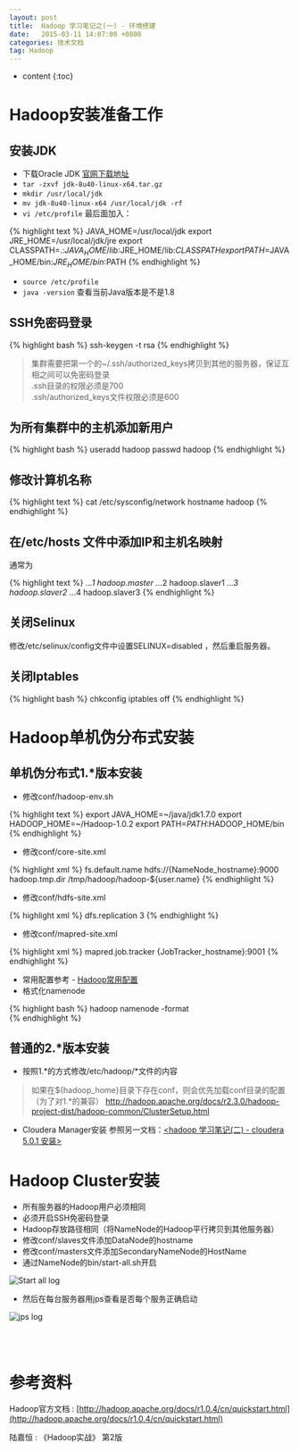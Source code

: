 ```yaml
---
layout: post
title:  Hadoop 学习笔记之(一) - 环境搭建
date:   2015-03-11 14:07:00 +0800
categories: 技术文档
tag: Hadoop
---
```


* content
{:toc}


Hadoop安装准备工作
=============================

安装JDK
---------------------------

+ 下载Oracle JDK [官网下载地址](http://www.oracle.com/technetwork/java/javase/downloads/index.html)
+ `tar -zxvf jdk-8u40-linux-x64.tar.gz`
+ `mkdir /usr/local/jdk`
+ `mv jdk-8u40-linux-x64 /usr/local/jdk -rf`
+ `vi /etc/profile` 最后面加入：

{% highlight text %} 
JAVA_HOME=/usr/local/jdk
export JRE_HOME=/usr/local/jdk/jre
export CLASSPATH=.:$JAVA_HOME/lib:$JRE_HOME/lib:$CLASSPATH
export PATH=$JAVA_HOME/bin:$JRE_HOME/bin:$PATH
{% endhighlight %}

+ `source /etc/profile`
+ `java -version` 查看当前Java版本是不是1.8

SSH免密码登录
---------------------------

{% highlight bash %} 
ssh-keygen -t rsa
{% endhighlight %} 

> 集群需要把第一个的~/.ssh/authorized_keys拷贝到其他的服务器，保证互相之间可以免密码登录 <br />
> .ssh目录的权限必须是700 <br />
> .ssh/authorized_keys文件权限必须是600 

为所有集群中的主机添加新用户
---------------------------

{% highlight bash %} 
useradd hadoop
passwd hadoop
{% endhighlight %} 

修改计算机名称
---------------------------

{% highlight text %} 
cat /etc/sysconfig/network
hostname hadoop
{% endhighlight %} 

在/etc/hosts 文件中添加IP和主机名映射
---------------------------

通常为

{% highlight text %}
*.*.*.1 hadoop.master
*.*.*.2 hadoop.slaver1
*.*.*.3 hadoop.slaver2
*.*.*.4 hadoop.slaver3
{% endhighlight %}

关闭Selinux
---------------------------

修改/etc/selinux/config文件中设置SELINUX=disabled ，然后重启服务器。

关闭Iptables
---------------------------

{% highlight bash %}
chkconfig iptables off
{% endhighlight %}

Hadoop单机伪分布式安装
===========================

单机伪分布式1.*版本安装
---------------------------

+ 修改conf/hadoop-env.sh

{% highlight text %}
export JAVA_HOME=~/java/jdk1.7.0
export HADOOP_HOME=~/Hadoop-1.0.2
export PATH=$PATH:$HADOOP_HOME/bin
{% endhighlight %}

+ 修改conf/core-site.xml

{% highlight xml %}
<configuration> 
  <property> 
    <name>fs.default.name</name> 
    <value>hdfs://{NameNode_hostname}:9000</value> 
  </property> 
  <property> 
    <name>hadoop.tmp.dir</name> 
    <value>/tmp/hadoop/hadoop-${user.name}</value> 
  </property> 
</configuration>
{% endhighlight %}

+ 修改conf/hdfs-site.xml

{% highlight xml %}
<configuration> 
  <property> 
    <name>dfs.replication</name> 
    <value>3</value> 
  </property> 
</configuration>
{% endhighlight %}

+ 修改conf/mapred-site.xml

{% highlight xml %}
<configuration> 
  <property> 
    <name>mapred.job.tracker</name> 
    <value>{JobTracker_hostname}:9001</value> 
  </property> 
</configuration>
{% endhighlight %}

+ 常用配置参考 - [Hadoop常用配置](http)
+ 格式化namenode

{% highlight bash %}
hadoop namenode -format  
{% endhighlight %}

普通的2.*版本安装
---------------------------

+ 按照1.*的方式修改/etc/hadoop/*文件的内容

> 如果在${hadoop_home}目录下存在conf，则会优先加载conf目录的配置（为了对1.*的兼容）
> http://hadoop.apache.org/docs/r2.3.0/hadoop-project-dist/hadoop-common/ClusterSetup.html

+ Cloudera Manager安装
参照另一文档：[<hadoop 学习笔记(二) - cloudera 5.0.1 安装>](#)

Hadoop Cluster安装
===========================

+ 所有服务器的Hadoop用户必须相同
+ 必须开启SSH免密码登录
+ Hadoop存放路径相同（将NameNode的Hadoop平行拷贝到其他服务器）
+ 修改conf/slaves文件添加DataNode的hostname
+ 修改conf/masters文件添加SecondaryNameNode的HostName
+ 通过NameNode的bin/start-all.sh开启

![Start all log](/images/blog/hadoop/01-hadoop-setup/01-start-all-log.png)

+ 然后在每台服务器用jps查看是否每个服务正确启动

![jps log](/images/blog/hadoop/01-hadoop-setup/02-jps-log.png)

<br />
<br />

参考资料
=======================

Hadoop官方文档 : [http://hadoop.apache.org/docs/r1.0.4/cn/quickstart.html](http://hadoop.apache.org/docs/r1.0.4/cn/quickstart.html)
<br />

陆嘉恒 : 《Hadoop实战》 第2版

<br />
<br />